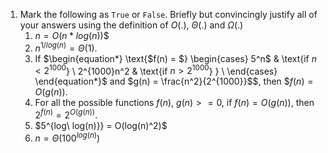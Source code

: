 1. Mark the following as `True` or `False`. Briefly but convincingly justify all of your answers using the definition of $O(.)$, $\Theta(.)$ and $\Omega(.)$  
    1. $n = O(n*log(n))$$  
    2. $n^{1/log(n)} = \Theta(1)$.  
    3. If $\begin{equation*}
\text{$f(n) = $}
\begin{cases}
  5^n$ & \text{if $n < 2^{1000}$} \\ 
  2^{1000}n^2 & \text{if $n > 2^{1000}$} } \\
\end{cases}
\end{equation*}$
and $g(n) = \frac{n^2}{2^{1000}}$$, then $$f(n) = O(g(n))$.
    4. For all the possible functions $f(n)$, $g(n) >= 0$, if $f(n) = O(g(n))$, then $2^{f(n)} = 2^{O(g(n))}$.
    5. $5^{log\ log(n)}} =  O(log(n)^2)$
    6. $n = \Theta(100^{log(n)})$

